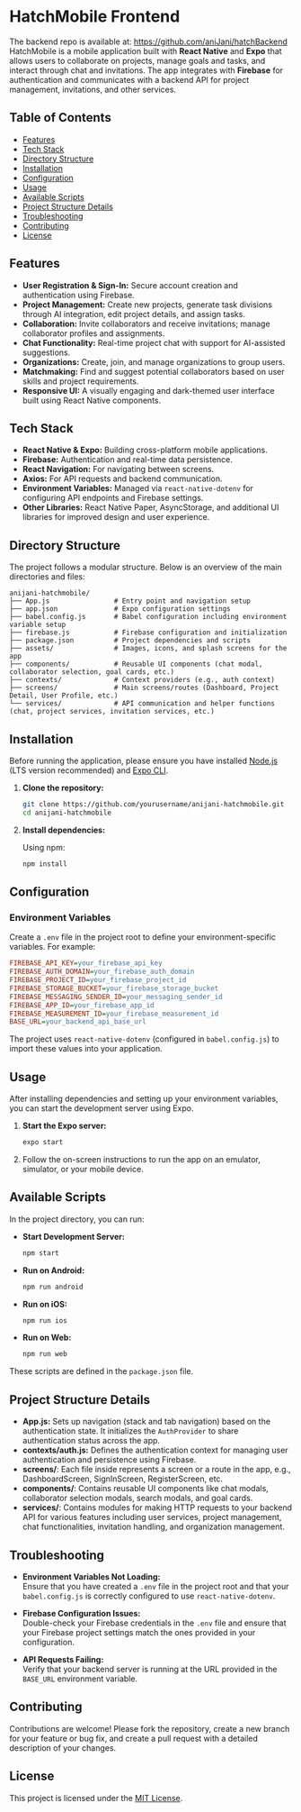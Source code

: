 # HatchMobile Frontend
The backend repo is available at: https://github.com/aniJani/hatchBackend
HatchMobile is a mobile application built with **React Native** and **Expo** that allows users to collaborate on projects, manage goals and tasks, and interact through chat and invitations. The app integrates with **Firebase** for authentication and communicates with a backend API for project management, invitations, and other services.

## Table of Contents

- [Features](#features)
- [Tech Stack](#tech-stack)
- [Directory Structure](#directory-structure)
- [Installation](#installation)
- [Configuration](#configuration)
- [Usage](#usage)
- [Available Scripts](#available-scripts)
- [Project Structure Details](#project-structure-details)
- [Troubleshooting](#troubleshooting)
- [Contributing](#contributing)
- [License](#license)

## Features

- **User Registration & Sign-In:** Secure account creation and authentication using Firebase.
- **Project Management:** Create new projects, generate task divisions through AI integration, edit project details, and assign tasks.
- **Collaboration:** Invite collaborators and receive invitations; manage collaborator profiles and assignments.
- **Chat Functionality:** Real-time project chat with support for AI-assisted suggestions.
- **Organizations:** Create, join, and manage organizations to group users.
- **Matchmaking:** Find and suggest potential collaborators based on user skills and project requirements.
- **Responsive UI:** A visually engaging and dark-themed user interface built using React Native components.

## Tech Stack

- **React Native & Expo:** Building cross-platform mobile applications.
- **Firebase:** Authentication and real-time data persistence.
- **React Navigation:** For navigating between screens.
- **Axios:** For API requests and backend communication.
- **Environment Variables:** Managed via `react-native-dotenv` for configuring API endpoints and Firebase settings.
- **Other Libraries:** React Native Paper, AsyncStorage, and additional UI libraries for improved design and user experience.

## Directory Structure

The project follows a modular structure. Below is an overview of the main directories and files:

```
anijani-hatchmobile/
├── App.js                # Entry point and navigation setup
├── app.json              # Expo configuration settings
├── babel.config.js       # Babel configuration including environment variable setup
├── firebase.js           # Firebase configuration and initialization
├── package.json          # Project dependencies and scripts
├── assets/               # Images, icons, and splash screens for the app
├── components/           # Reusable UI components (chat modal, collaborator selection, goal cards, etc.)
├── contexts/             # Context providers (e.g., auth context)
├── screens/              # Main screens/routes (Dashboard, Project Detail, User Profile, etc.)
└── services/             # API communication and helper functions (chat, project services, invitation services, etc.)
```

## Installation

Before running the application, please ensure you have installed [Node.js](https://nodejs.org/) (LTS version recommended) and [Expo CLI](https://docs.expo.dev/workflow/expo-cli/).

1. **Clone the repository:**

   ```bash
   git clone https://github.com/yourusername/anijani-hatchmobile.git
   cd anijani-hatchmobile
   ```

2. **Install dependencies:**

   Using npm:

   ```bash
   npm install
   ```


## Configuration

### Environment Variables

Create a `.env` file in the project root to define your environment-specific variables. For example:

```ini
FIREBASE_API_KEY=your_firebase_api_key
FIREBASE_AUTH_DOMAIN=your_firebase_auth_domain
FIREBASE_PROJECT_ID=your_firebase_project_id
FIREBASE_STORAGE_BUCKET=your_firebase_storage_bucket
FIREBASE_MESSAGING_SENDER_ID=your_messaging_sender_id
FIREBASE_APP_ID=your_firebase_app_id
FIREBASE_MEASUREMENT_ID=your_firebase_measurement_id
BASE_URL=your_backend_api_base_url
```

The project uses `react-native-dotenv` (configured in `babel.config.js`) to import these values into your application.

## Usage

After installing dependencies and setting up your environment variables, you can start the development server using Expo.

1. **Start the Expo server:**


   ```bash
   expo start
   ```

2. Follow the on-screen instructions to run the app on an emulator, simulator, or your mobile device.

## Available Scripts

In the project directory, you can run:

- **Start Development Server:**

  ```bash
  npm start
  ```

- **Run on Android:**

  ```bash
  npm run android
  ```

- **Run on iOS:**

  ```bash
  npm run ios
  ```

- **Run on Web:**

  ```bash
  npm run web
  ```

These scripts are defined in the `package.json` file.

## Project Structure Details

- **App.js:** Sets up navigation (stack and tab navigation) based on the authentication state. It initializes the `AuthProvider` to share authentication status across the app.
- **contexts/auth.js:** Defines the authentication context for managing user authentication and persistence using Firebase.
- **screens/**: Each file inside represents a screen or a route in the app, e.g., DashboardScreen, SignInScreen, RegisterScreen, etc.
- **components/**: Contains reusable UI components like chat modals, collaborator selection modals, search modals, and goal cards.
- **services/**: Contains modules for making HTTP requests to your backend API for various features including user services, project management, chat functionalities, invitation handling, and organization management.

## Troubleshooting

- **Environment Variables Not Loading:**  
  Ensure that you have created a `.env` file in the project root and that your `babel.config.js` is correctly configured to use `react-native-dotenv`.

- **Firebase Configuration Issues:**  
  Double-check your Firebase credentials in the `.env` file and ensure that your Firebase project settings match the ones provided in your configuration.

- **API Requests Failing:**  
  Verify that your backend server is running at the URL provided in the `BASE_URL` environment variable.

## Contributing

Contributions are welcome! Please fork the repository, create a new branch for your feature or bug fix, and create a pull request with a detailed description of your changes.

## License

This project is licensed under the [MIT License](LICENSE).
